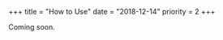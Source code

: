 +++
title = "How to Use"
date = "2018-12-14"
priority = 2
+++

Coming soon.

<!-- <p class="big-copy theme-font">Whether you're buying a deck or printing your own Facilitator Cards, you have a flexible tool at your disposal. We'll explain a few of the ways we've been using Facilitator Cards for the past couple of years (for <a href="/how/#planning" title="Using Facilitator Cards for Planning">planning</a>, <a href="/how/#responding" title="Using Facilitator Cards for Responding">responding</a>, and <a href="/how/#improvising" title="Using Facilitator Cards for Improvising">improvising</a>), then leave it up to you to make them your own.</p>

<section id="planning" class="hero bigpad grey-100-bg">
<h2 class="big">Using Facilitator Cards for Planning Trainings</h2>
</section> -->
